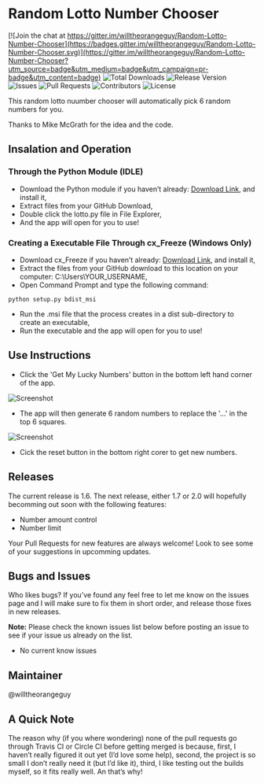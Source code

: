 # Random Lotto Number Chooser

[![Join the chat at https://gitter.im/willtheorangeguy/Random-Lotto-Number-Chooser](https://badges.gitter.im/willtheorangeguy/Random-Lotto-Number-Chooser.svg)](https://gitter.im/willtheorangeguy/Random-Lotto-Number-Chooser?utm_source=badge&utm_medium=badge&utm_campaign=pr-badge&utm_content=badge)
![Total Downloads](https://img.shields.io/github/downloads/willtheorangeguy/Random-Lotto-Number-Chooser/total.svg)
![Release Version](https://img.shields.io/github/release/willtheorangeguy/Random-Lotto-Number-Chooser.svg)
![Issues](https://img.shields.io/github/issues/willtheorangeguy/Random-Lotto-Number-Chooser.svg)
![Pull Requests](https://img.shields.io/github/issues-pr/willtheorangeguy/Random-Lotto-Number-Chooser.svg)
![Contributors](https://img.shields.io/github/contributors/willtheorangeguy/Random-Lotto-Number-Chooser.svg)
![License](https://img.shields.io/github/license/willtheorangeguy/Random-Lotto-Number-Chooser.svg)

This random lotto nuumber chooser will automatically pick 6 random numbers for you. 

Thanks to Mike McGrath for the idea and the code.


## Insalation and Operation

### Through the Python Module (IDLE)
-	Download the Python module if you haven’t already: [Download Link](https://www.python.org/downloads), and install it,
-	Extract files from your GitHub Download,
-	Double click the lotto.py file in File Explorer,
-	And the app will open for you to use!

### Creating a Executable File Through cx_Freeze (Windows Only)
-	Download cx_Freeze if you haven’t already: [Download Link](https://pypi.python.org/packages/38/ae/2cf4f13f42d54b01e26b0b713298722b351ca5a2408b2a77953be67ffb25/cx_Freeze-5.0.win32-py3.5.exe#md5=05e531d442cb9e27d093ca1ee37a03f4), and install it,
-	Extract the files from your GitHub download to this location on your computer: C:\Users\YOUR_USERNAME,
-	Open Command Prompt and type the following command:
```
python setup.py bdist_msi
```
-	Run the .msi file that the process creates in a dist sub-directory to create an executable,
-	Run the executable and the app will open for you to use!

## Use Instructions
- Click the 'Get My Lucky Numbers' button in the bottom left hand corner of the app.

![Screenshot](https://raw.githubusercontent.com/willtheorangeguy/Random-Lotto-Number-Chooser/master/Screenshot2.PNG)

- The app will then generate 6 random numbers to replace the '...' in the top 6 squares. 

![Screenshot](https://raw.githubusercontent.com/willtheorangeguy/Random-Lotto-Number-Chooser/master/Screenshot.PNG)

- Cick the reset button in the bottom right corer to get new numbers.

## Releases
The current release is 1.6. The next release, either 1.7 or 2.0 will hopefully becomming out soon with the following features:
- Number amount control
- Number limit

Your Pull Requests for new features are always welcome! Look to see some of your suggestions in upcomming updates.


## Bugs and Issues
Who likes bugs? If you’ve found any feel free to let me know on the issues page and I will make sure to fix them in short order, and release those fixes in new releases. 

**Note:** Please check the known issues list below before posting an issue to see if your issue us already on the list.
- No current know issues


## Maintainer
@willtheorangeguy


## A Quick Note
The reason why (if you where wondering) none of the pull requests go through Travis CI or Circle CI before getting merged is because, first, I haven’t really figured it out yet (I’d love some help), second, the project is so small I don’t really need it (but I’d like it), third, I like testing out the builds myself, so it fits really well. An that’s why!

